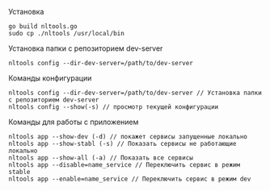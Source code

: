 Установка
```
go build nltools.go
sudo cp ./nltools /usr/local/bin
```

Установка папки с репозиторием dev-server
```
nltools config --dir-dev-server=/path/to/dev-server
```

Команды конфигурации
```
nltools config --dir-dev-server=/path/to/dev-server // Установка папки с репозиторием dev-server
nltools config --show(-s) // просмотр текущей конфигурации
```

Команды для работы с приложением
```
nltools app --show-dev (-d) // покажет сервисы запущенные локально
nltools app --show-stabl (-s) // Показать сервисы не работающие локально
nltools app --show-all (-a) // Показать все сервисы
nltools app --disable=name_service // Переключить сервис в режим stable
nltools app --enable=name_service // Переключить сервис в режим dev
```
